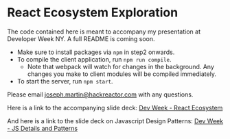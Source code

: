 # React Ecosystem Exploration

The code contained here is meant to accompany my presentation at Developer Week NY. A full README is coming soon.

- Make sure to install packages via `npm` in step2 onwards.
- To compile the client application, run `npm run compile`.
  - Note that webpack will watch for changes in the background. Any changes you make to client modules will be compiled immediately. 
- To start the server, run `npm start`.

Please email joseph.martin@hackreactor.com with any questions. 

Here is a link to the accompanying slide deck: [Dev Week - React Ecosystem](https://docs.google.com/presentation/d/1kb0Ryo6EE3_t_XydBi09c6xvpXGP3k4wlpxc770NMYI/)

And here is a link to the slide deck on Javascript Design Patterns: [Dev Week - JS Details and Patterns](https://docs.google.com/presentation/d/1zTM_QZbT2ub-ETSiycsHFsmQ9pq0b3p7K6QDoFAo9hs/)
